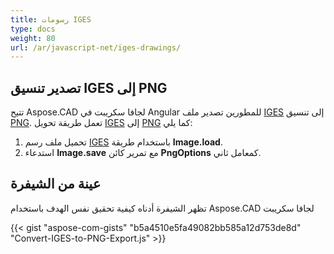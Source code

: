 ```yaml
---
title: رسومات IGES
type: docs
weight: 80
url: /ar/javascript-net/iges-drawings/
---
```


## **تصدير تنسيق IGES إلى PNG**

تتيح Aspose.CAD لجافا سكريبت في Angular للمطورين تصدير ملف [IGES](https://docs.fileformat.com/cad/iges/) إلى تنسيق [PNG](https://docs.fileformat.com/image/png/).
تعمل طريقة تحويل [IGES](https://docs.fileformat.com/cad/iges/) إلى [PNG](https://docs.fileformat.com/image/png/) كما يلي:

1. تحميل ملف رسم [IGES](https://docs.fileformat.com/cad/iges/) باستخدام طريقة **Image.load**.
1. استدعاء **Image.save** مع تمرير كائن **PngOptions** كمعامل ثاني.

## عينة من الشيفرة

تظهر الشيفرة أدناه كيفية تحقيق نفس الهدف باستخدام Aspose.CAD لجافا سكريبت

{{< gist "aspose-com-gists" "b5a4510e5fa49082bb585a12d753de8d" "Convert-IGES-to-PNG-Export.js" >}}
